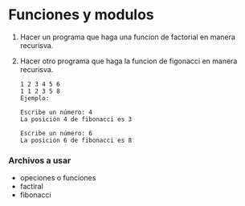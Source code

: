 # Funciones y modulos

1. Hacer un programa que haga una funcion de factorial en manera recurisva.

2. Hacer otro programa que haga la funcion de figonacci en manera recurisva.
   ```
   1 2 3 4 5 6
   1 1 2 3 5 8
   Ejemplo: 

   Escribe un número: 4
   La posición 4 de fibonacci es 3

   Escribe un número: 6
   La posición 6 de fibonacci es 8
   ```
### Archivos a usar
* opeciones o funciones
* factiral
* fibonacci
